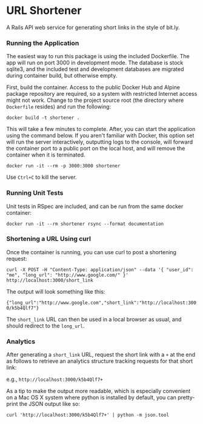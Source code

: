 # URL Shortener

A Rails API web service for generating short links in the style of bit.ly.

### Running the Application
The easiest way to run this package is using the included Dockerfile.
The app will run on port 3000 in development mode.  The database is stock 
sqlite3, and the included test and development databases are migrated during
container build, but otherwise empty.

First, build the container.  Access to the public Docker Hub and Alpine package
repository are required, so a system with restricted Internet access might not
work.  Change to the project source root (the directory where `Dockerfile` 
resides) and run the following:

`docker build -t shortener .`

This will take a few minutes to complete. After, you can start the application
using the command below.  If you aren't familiar with Docker, this option set
will run the server interactively, outputting logs to the console, will
forward the container port to a public port on the local host, and will 
remove the container when it is terminated.

`docker run -it --rm -p 3000:3000 shortener`

Use `Ctrl+C` to kill the server.

### Running Unit Tests
Unit tests in RSpec are included, and can be run from the same docker container:

`docker run -it --rm shortener rsync --format documentation`

### Shortening a URL Using curl
Once the container is running, you can use curl to post a shortening request:

`curl -X POST -H "Content-Type: application/json" --data '{ "user_id": "me", "long_url": "http://www.google.com/" }' http://localhost:3000/short_link`

The output will look something like this:

`{"long_url":"http://www.google.com","short_link":"http://localhost:3000/k5b4Qlf7"}`

The `short_link` URL can then be used in a local browser as usual, and should
redirect to the `long_url`.

### Analytics
After generating a `short_link` URL, request the short link with a `+` at the
end as follows to retrieve an analytics structure tracking requests for that
short link:

e.g., `http://localhost:3000/k5b4Qlf7+`

As a tip to make the output more readable, which is especially convenient on a
Mac OS X system where python is installed by default, you can pretty-print
the JSON output like so:

`curl 'http://localhost:3000/k5b4Qlf7+' | python -m json.tool`